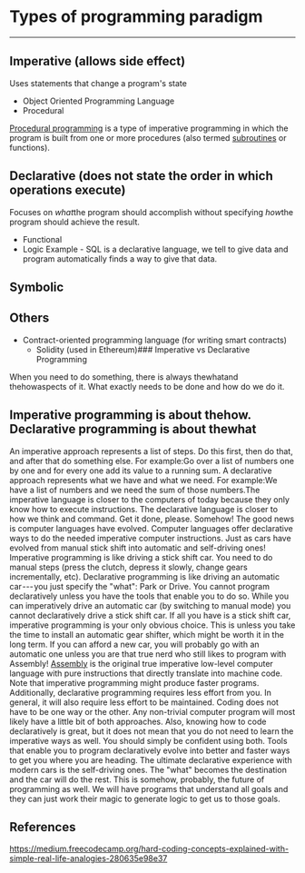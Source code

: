 # Types of programming paradigm

---

## Imperative (allows side effect)

Uses statements that change a program's state

- Object Oriented Programming Language
- Procedural

[Procedural programming](https://en.wikipedia.org/wiki/Procedural_programming) is a type of imperative programming in which the program is built from one or more procedures (also termed [subroutines](https://en.wikipedia.org/wiki/Subroutine) or functions).

## Declarative (does not state the order in which operations execute)

Focuses on *what*the program should accomplish without specifying *how*the program should achieve the result.

- Functional
- Logic
Example - SQL is a declarative language, we tell to give data and program automatically finds a way to give that data.

## Symbolic

## Others

- Contract-oriented programming language (for writing smart contracts)
  - Solidity (used in Ethereum)### Imperative vs Declarative Programming

When you need to do something, there is always thewhatand thehowaspects of it. What exactly needs to be done and how do we do it.

## Imperative programming is about thehow. Declarative programming is about thewhat

An imperative approach represents a list of steps. Do this first, then do that, and after that do something else. For example:Go over a list of numbers one by one and for every one add its value to a running sum.
A declarative approach represents what we have and what we need. For example:We have a list of numbers and we need the sum of those numbers.The imperative language is closer to the computers of today because they only know how to execute instructions. The declarative language is closer to how we think and command. Get it done, please. Somehow!
The good news is computer languages have evolved. Computer languages offer declarative ways to do the needed imperative computer instructions. Just as cars have evolved from manual stick shift into automatic and self-driving ones!
Imperative programming is like driving a stick shift car. You need to do manual steps (press the clutch, depress it slowly, change gears incrementally, etc). Declarative programming is like driving an automatic car --- you just specify the "what": Park or Drive.
You cannot program declaratively unless you have the tools that enable you to do so. While you can imperatively drive an automatic car (by switching to manual mode) you cannot declaratively drive a stick shift car. If all you have is a stick shift car, imperative programming is your only obvious choice. This is unless you take the time to install an automatic gear shifter, which might be worth it in the long term. If you can afford a new car, you will probably go with an automatic one unless you are that true nerd who still likes to program with Assembly!
[Assembly](https://en.wikipedia.org/wiki/Assembly_language) is the original true imperative low-level computer language with pure instructions that directly translate into machine code.
Note that imperative programming might produce faster programs. Additionally, declarative programming requires less effort from you. In general, it will also require less effort to be maintained. Coding does not have to be one way or the other. Any non-trivial computer program will most likely have a little bit of both approaches. Also, knowing how to code declaratively is great, but it does not mean that you do not need to learn the imperative ways as well. You should simply be confident using both.
Tools that enable you to program declaratively evolve into better and faster ways to get you where you are heading. The ultimate declarative experience with modern cars is the self-driving ones. The "what" becomes the destination and the car will do the rest. This is somehow, probably, the future of programming as well. We will have programs that understand all goals and they can just work their magic to generate logic to get us to those goals.

## References

<https://medium.freecodecamp.org/hard-coding-concepts-explained-with-simple-real-life-analogies-280635e98e37>
